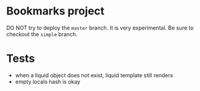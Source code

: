 # Bookmarks project

DO NOT try to deploy the `master` branch. It is very experimental. Be sure to checkout the `simple` branch.

# Tests

* when a liquid object does not exist, liquid template still renders
* empty locals hash is okay

